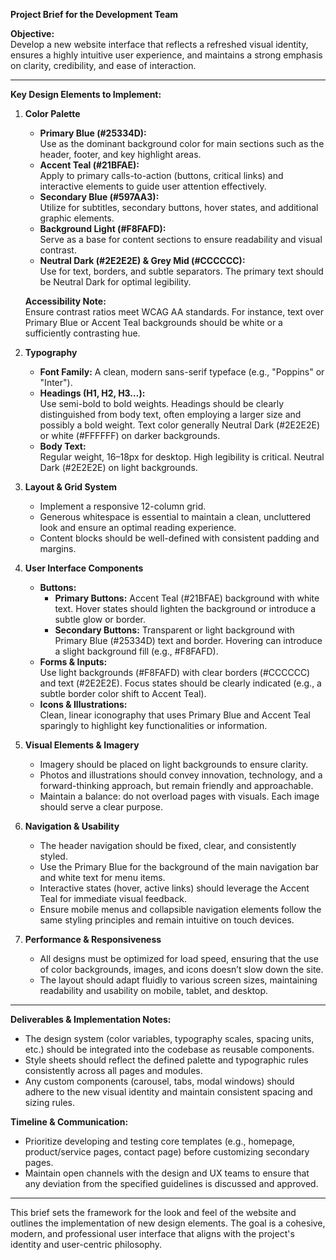 **Project Brief for the Development Team**

**Objective:**  
Develop a new website interface that reflects a refreshed visual identity, ensures a highly intuitive user experience, and maintains a strong emphasis on clarity, credibility, and ease of interaction.

---

**Key Design Elements to Implement:**

1. **Color Palette**

    - **Primary Blue (#25334D):**  
      Use as the dominant background color for main sections such as the header, footer, and key highlight areas.
    - **Accent Teal (#21BFAE):**  
      Apply to primary calls-to-action (buttons, critical links) and interactive elements to guide user attention effectively.
    - **Secondary Blue (#597AA3):**  
      Utilize for subtitles, secondary buttons, hover states, and additional graphic elements.
    - **Background Light (#F8FAFD):**  
      Serve as a base for content sections to ensure readability and visual contrast.
    - **Neutral Dark (#2E2E2E) & Grey Mid (#CCCCCC):**  
      Use for text, borders, and subtle separators. The primary text should be Neutral Dark for optimal legibility.

    **Accessibility Note:**  
    Ensure contrast ratios meet WCAG AA standards. For instance, text over Primary Blue or Accent Teal backgrounds should be white or a sufficiently contrasting hue.

2. **Typography**

    - **Font Family:** A clean, modern sans-serif typeface (e.g., "Poppins" or "Inter").
    - **Headings (H1, H2, H3…):**  
      Use semi-bold to bold weights. Headings should be clearly distinguished from body text, often employing a larger size and possibly a bold weight. Text color generally Neutral Dark (#2E2E2E) or white (#FFFFFF) on darker backgrounds.
    - **Body Text:**  
      Regular weight, 16–18px for desktop. High legibility is critical. Neutral Dark (#2E2E2E) on light backgrounds.

3. **Layout & Grid System**

    - Implement a responsive 12-column grid.
    - Generous whitespace is essential to maintain a clean, uncluttered look and ensure an optimal reading experience.
    - Content blocks should be well-defined with consistent padding and margins.

4. **User Interface Components**

    - **Buttons:**
        - **Primary Buttons:** Accent Teal (#21BFAE) background with white text. Hover states should lighten the background or introduce a subtle glow or border.
        - **Secondary Buttons:** Transparent or light background with Primary Blue (#25334D) text and border. Hovering can introduce a slight background fill (e.g., #F8FAFD).
    - **Forms & Inputs:**  
      Use light backgrounds (#F8FAFD) with clear borders (#CCCCCC) and text (#2E2E2E). Focus states should be clearly indicated (e.g., a subtle border color shift to Accent Teal).
    - **Icons & Illustrations:**  
      Clean, linear iconography that uses Primary Blue and Accent Teal sparingly to highlight key functionalities or information.

5. **Visual Elements & Imagery**

    - Imagery should be placed on light backgrounds to ensure clarity.
    - Photos and illustrations should convey innovation, technology, and a forward-thinking approach, but remain friendly and approachable.
    - Maintain a balance: do not overload pages with visuals. Each image should serve a clear purpose.

6. **Navigation & Usability**

    - The header navigation should be fixed, clear, and consistently styled.
    - Use the Primary Blue for the background of the main navigation bar and white text for menu items.
    - Interactive states (hover, active links) should leverage the Accent Teal for immediate visual feedback.
    - Ensure mobile menus and collapsible navigation elements follow the same styling principles and remain intuitive on touch devices.

7. **Performance & Responsiveness**
    - All designs must be optimized for load speed, ensuring that the use of color backgrounds, images, and icons doesn’t slow down the site.
    - The layout should adapt fluidly to various screen sizes, maintaining readability and usability on mobile, tablet, and desktop.

---

**Deliverables & Implementation Notes:**

-   The design system (color variables, typography scales, spacing units, etc.) should be integrated into the codebase as reusable components.
-   Style sheets should reflect the defined palette and typographic rules consistently across all pages and modules.
-   Any custom components (carousel, tabs, modal windows) should adhere to the new visual identity and maintain consistent spacing and sizing rules.

**Timeline & Communication:**

-   Prioritize developing and testing core templates (e.g., homepage, product/service pages, contact page) before customizing secondary pages.
-   Maintain open channels with the design and UX teams to ensure that any deviation from the specified guidelines is discussed and approved.

---

This brief sets the framework for the look and feel of the website and outlines the implementation of new design elements. The goal is a cohesive, modern, and professional user interface that aligns with the project's identity and user-centric philosophy.
